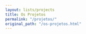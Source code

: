 ```yaml
---
layout: lists/projects
title: Os Projetos
permalink: "/projetos/"
original_path: "/os-projetos.html"
---
```

